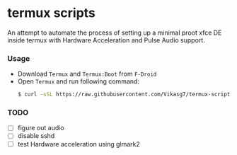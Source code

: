 # termux scripts
An attempt to automate the process of setting up a minimal proot xfce DE inside termux with Hardware Acceleration and Pulse Audio support.

### Usage
- Download `Termux` and `Termux:Boot` from `F-Droid`
- Open `Termux` and run following command:
  ```bash
  $ curl -sSL https://raw.githubusercontent.com/Vikasg7/termux-scripts/main/scripts/1-install-proot-distro.sh | bash -s debian
  ```

### TODO
- [ ] figure out audio
- [ ] disable sshd
- [ ] test Hardware acceleration using glmark2